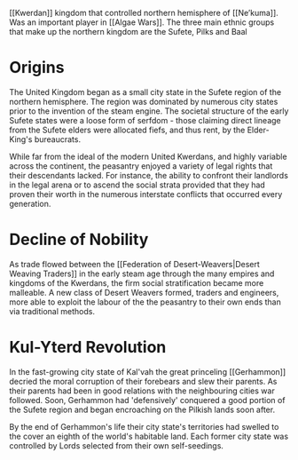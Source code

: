 [[Kwerdan]] kingdom that controlled northern hemisphere of [[Ne’kuma]]. Was an important player in [[Algae Wars]]. The three main ethnic groups that make up the northern kingdom are the Sufete, Pilks and Baal

# Origins
The United Kingdom began as a small city state in the Sufete region of the northern hemisphere. The region was dominated by numerous city states prior to the invention of the steam engine. The societal structure of the early Sufete states were a loose form of serfdom - those claiming direct lineage from the Sufete elders were allocated fiefs, and thus rent, by the Elder-King's bureaucrats.

While far from the ideal of the modern United Kwerdans, and highly variable across the continent, the peasantry enjoyed a variety of legal rights that their descendants lacked. For instance, the ability to confront their landlords in the legal arena or to ascend the social strata provided that they had proven their worth in the numerous interstate conflicts that occurred every generation.

# Decline of Nobility
As trade flowed between the [[Federation of Desert-Weavers|Desert Weaving Traders]] in the early steam age through the many empires and kingdoms of the Kwerdans, the firm social stratification became more malleable. A new class of Desert Weavers formed, traders and engineers, more able to exploit the labour of the the peasantry to their own ends than via traditional methods. 
# Kul-Yterd Revolution
In the fast-growing city state of Kal'vah the great princeling [[Gerhammon]] decried the moral corruption of their forebears and slew their parents. As their parents had been in good relations with the neighbouring cities war followed. Soon, Gerhammon had 'defensively' conquered a good portion of the Sufete region and began encroaching on the Pilkish lands soon after.

By the end of Gerhammon's life their city state's territories had swelled to the cover an eighth of the world's habitable land. Each former city state was controlled by Lords selected from their own self-seedings.

